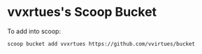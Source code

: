 # vvxrtues's Scoop Bucket
To add into scoop:
```txt
scoop bucket add vvxrtues https://github.com/vvirtues/bucket
```
